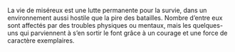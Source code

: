 ﻿---
skill_proficiencies: '[Discrétion](abilities_dexterity_hd.md#discrétion) ou [Supercherie](abilities_charisma_hd.md#supercherie), [Escamotage](abilities_dexterity_hd.md#escamotage).'
mastered_tools: un type de jeu au choix, outils de voleur.
equipment: couverture de mauvaise qualité, vêtements courants, paquet de cartes ou dés, bourse contenant 5 sous.
id: background_destitute_fr.md#miséreux
name: Miséreux
alt_name: '[Destitute](background_destitute_en.md) (RPG p42)'
source: (JDR p50)
---

La vie de miséreux est une lutte permanente pour la survie, dans un environnement aussi hostile que la pire des batailles. Nombre d’entre eux sont affectés par des troubles physiques ou mentaux, mais les quelques-uns qui parviennent à s’en sortir le font grâce à un courage et une force de caractère exemplaires.

